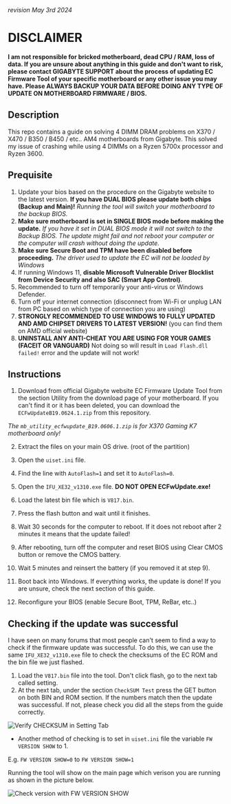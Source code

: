 _revision May 3rd 2024_
# DISCLAIMER

**I am not responsible for bricked motherboard, dead CPU / RAM, loss of data. If you are unsure about anything in this guide and don't want to risk, please contact GIGABYTE SUPPORT about the process of updating EC Firmware Tool of your specific motherboard or any other issue you may have. Please ALWAYS BACKUP YOUR DATA BEFORE DOING ANY TYPE OF UPDATE ON MOTHERBOARD FIRMWARE / BIOS.**

## Description

This repo contains a guide on solving 4 DIMM DRAM problems on X370 / X470 / B350 / B450 / etc.. AM4 motherboards from Gigabyte. This solved my issue of crashing while using 4 DIMMs on a Ryzen 5700x processor and Ryzen 3600.

## Prequisite

1. Update your bios based on the procedure on the Gigabyte website to the latest version. **If you have DUAL BIOS please update both chips (Backup and Main)!** _Running the tool will switch your motherboard to the backup BIOS._ 
2. **Make sure motherboard is set in SINGLE BIOS mode before making the update.** _If you have it set in DUAL BIOS mode it will not switch to the Backup BIOS. The update might fail and not reboot your computer or the computer will crash without doing the update._
3. **Make sure Secure Boot and TPM have been disabled before proceeding.** _The driver used to update the EC will not be loaded by Windows_
4. If running Windows 11, **disable Microsoft Vulnerable Driver Blocklist from Device Security and also SAC (Smart App Control)**.
5. Recommended to turn off temporarily your anti-virus or Windows Defender.
6. Turn off your internet connection (disconnect from Wi-Fi or unplug LAN from PC based on which type of connection you are using)
7. **STRONGLY RECOMMENDED TO USE WINDOWS 10 FULLY UPDATED AND AMD CHIPSET DRIVERS TO LATEST VERSION!** (you can find them on AMD official website)
8. **UNINSTALL ANY ANTI-CHEAT YOU ARE USING FOR YOUR GAMES (FACEIT OR VANGUARD)** Not doing so will result in `Load Flash.dll failed!` error and the update will not work!

## Instructions

1. Download from official Gigabyte website EC Firmware Update Tool from the section Utility from the download page of your motherboard. If you can't find it or it has been deleted, you can download the `ECFwUpdateB19.0624.1.zip` from this repository.

_The `mb_utility_ecfwupdate_B19.0606.1.zip` is for X370 Gaming K7 motherboard only!_

2. Extract the files on your main OS drive. (root of the partition)

3. Open the `uiset.ini` file.

4. Find the line with `AutoFlash=1` and set it to `AutoFlash=0`.

5. Open the `IFU_XE32_v1310.exe` file. **DO NOT OPEN ECFwUpdate.exe!**

6. Load the latest bin file which is `V817.bin`.

7. Press the flash button and wait until it finishes.

8. Wait 30 seconds for the computer to reboot. If it does not reboot after 2 minutes it means that the update failed!

9. After rebooting, turn off the computer and reset BIOS using Clear CMOS button or remove the CMOS battery. 

10. Wait 5 minutes and reinsert the battery (if you removed it at step 9).

11. Boot back into Windows. If everything works, the update is done! If you are unsure, check the next section of this guide.

12. Reconfigure your BIOS (enable Secure Boot, TPM, ReBar, etc..)

## Checking if the update was successful

I have seen on many forums that most people can't seem to find a way to check if the firmware update was successful. To do this, we can use the same `IFU_XE32_v1310.exe` file to check the checksums of the EC ROM and the bin file we just flashed.

1. Load the `V817.bin` file into the tool. Don't click flash, go to the next tab called setting.
2. At the next tab, under the section `CheckSUM Test` press the GET button on both BIN and ROM section. If the numbers match then the update was successful. If not, please check you did all the steps from the guide correctly.

![Verify CHECKSUM in Setting Tab](https://i.imgur.com/1DK5QxW.png)

- Another method of checking is to set in `uiset.ini` file the variable `FW VERSION SHOW` to 1. 

E.g. `FW VERSION SHOW=0` to `FW VERSION SHOW=1`

Running the tool will show on the main page which verison you are running as shown in the picture below.

![Check version with FW VERSION SHOW](https://i.imgur.com/0wwenyt.png)